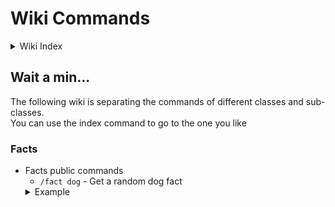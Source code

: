 # Wiki Commands

<details>
<summary>Wiki Index</summary>

- [Home](home.md)
- Commands
- Config
- Troubleshooting
  - Facts sync
- Protocol and guide
  - Facts
    - Adding facts
    - Adding facts from Trivia of Roblox [Island wiki website](https://robloxislands.fandom.com/wiki/Islands_Wiki)
    - Change current number
    - egg
  - Welcome
    - Test welcome message with specific user
</details>

## Wait a min...
The following wiki is separating the commands of different classes and sub-classes.
<br>You can use the index command to go to the one you like

### Facts
  - Facts public commands
    - `/fact dog` - Get a random dog fact
    <details>
      <summary>Example</summary>
      <img src="wiki_src/fact_img/fact_dog_1.png" alt="drawing" width="500"/><br>
      <img src="wiki_src/fact_img/fact_dog_2.png" alt="drawing" width="500"/>
    </details>